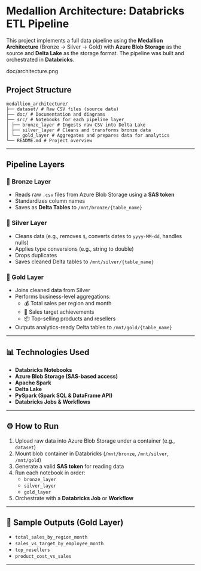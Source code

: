 #  Medallion Architecture: Databricks ETL Pipeline

This project implements a full data pipeline using the **Medallion Architecture** (Bronze → Silver → Gold) with **Azure Blob Storage** as the source and **Delta Lake** as the storage format. The pipeline was built and orchestrated in **Databricks**.

doc/architecture.png

##  Project Structure

```
medallion_architecture/
├── dataset/ # Raw CSV files (source data)
├── doc/ # Documentation and diagrams
├── src/ # Notebooks for each pipeline layer
│ ├── bronze_layer # Ingests raw CSV into Delta Lake
│ ├── silver_layer # Cleans and transforms bronze data
│ └── gold_layer # Aggregates and prepares data for analytics
└── README.md # Project overview
```

---

##  Pipeline Layers

### 🥉 Bronze Layer
- Reads raw `.csv` files from Azure Blob Storage using a **SAS token**
- Standardizes column names
- Saves as **Delta Tables** to `/mnt/bronze/{table_name}`

### 🥈 Silver Layer
- Cleans data (e.g., removes `$`, converts dates to `yyyy-MM-dd`, handles nulls)
- Applies type conversions (e.g., string to double)
- Drops duplicates
- Saves cleaned Delta tables to `/mnt/silver/{table_name}`

### 🥇 Gold Layer
- Joins cleaned data from Silver
- Performs business-level aggregations:
  - 💰 Total sales per region and month
  - 🎯 Sales target achievements
  - 📦 Top-selling products and resellers
- Outputs analytics-ready Delta tables to `/mnt/gold/{table_name}`

---

## 📊 Technologies Used

- **Databricks Notebooks**
- **Azure Blob Storage (SAS-based access)**
- **Apache Spark**
- **Delta Lake**
- **PySpark (Spark SQL & DataFrame API)**
- **Databricks Jobs & Workflows**

---

## ⚙️ How to Run

1. Upload raw data into Azure Blob Storage under a container (e.g., `dataset`)
2. Mount blob container in Databricks (`/mnt/bronze`, `/mnt/silver`, `/mnt/gold`)
3. Generate a valid **SAS token** for reading data
4. Run each notebook in order:
   - `bronze_layer`
   - `silver_layer`
   - `gold_layer`
5. Orchestrate with a **Databricks Job** or **Workflow**

---

## 📌 Sample Outputs (Gold Layer)

- `total_sales_by_region_month`
- `sales_vs_target_by_employee_month`
- `top_resellers`
- `product_cost_vs_sales`

---

